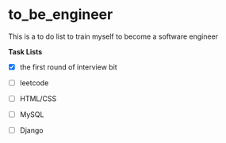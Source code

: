 # to_be_engineer
This is a to do list to train myself to become a software engineer


 
**Task Lists**
- [x] the first round of interview bit
- [ ] leetcode
- [ ] HTML/CSS
- [ ] MySQL
- [ ] Django

